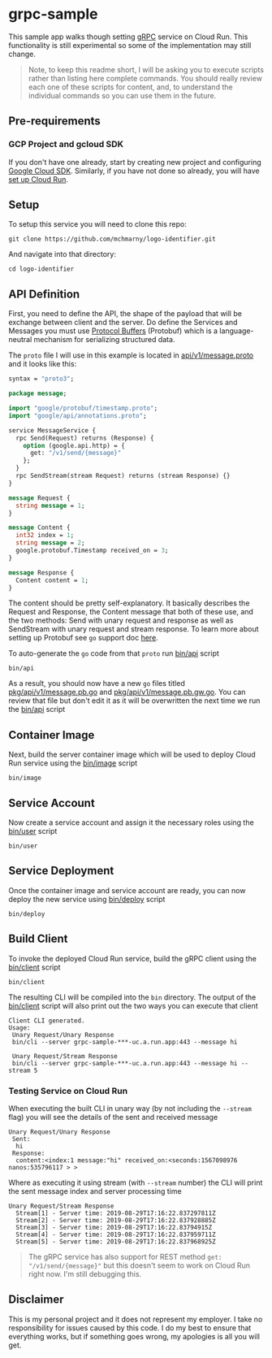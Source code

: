 # grpc-sample


This sample app walks though setting [gRPC](https://grpc.io/) service on Cloud Run. This functionality is still experimental so some of the implementation may still change.

> Note, to keep this readme short, I will be asking you to execute scripts rather than listing here complete commands. You should really review each one of these scripts for content, and, to understand the individual commands so you can use them in the future.

## Pre-requirements

### GCP Project and gcloud SDK

If you don't have one already, start by creating new project and configuring [Google Cloud SDK](https://cloud.google.com/sdk/docs/). Similarly, if you have not done so already, you will have [set up Cloud Run](https://cloud.google.com/run/docs/setup).

## Setup

To setup this service you will need to clone this repo:

```shell
git clone https://github.com/mchmarny/logo-identifier.git
```

And navigate into that directory:

```shell
cd logo-identifier
```

## API Definition

First, you need to define the API, the shape of the payload that will be exchange between client and the server. Do define the Services and Messages you must use [Protocol Buffers](https://developers.google.com/protocol-buffers/) (Protobuf) which is a language-neutral mechanism for serializing structured data.

The `proto` file I will use in this example is located in [api/v1/message.proto](api/v1/message.proto) and it looks like this:

```protobuf
syntax = "proto3";

package message;

import "google/protobuf/timestamp.proto";
import "google/api/annotations.proto";

service MessageService {
  rpc Send(Request) returns (Response) {
    option (google.api.http) = {
      get: "/v1/send/{message}"
    };
  }
  rpc SendStream(stream Request) returns (stream Response) {}
}

message Request {
  string message = 1;
}

message Content {
  int32 index = 1;
  string message = 2;
  google.protobuf.Timestamp received_on = 3;
}

message Response {
  Content content = 1;
}
```

The content should be pretty self-explanatory. It basically describes the Request and Response, the Content message that both of these use, and the two methods: Send with unary request and response as well as SendStream with unary request and stream response. To learn more about setting up Protobuf see `go` support doc [here](https://github.com/golang/protobuf).


To auto-generate the `go` code from that `proto` run [bin/api](bin/api) script


```shell
bin/api
```

As a result, you should now have a new `go` files titled [pkg/api/v1/message.pb.go](pkg/api/v1/message.pb.go) and [pkg/api/v1/message.pb.gw.go](pkg/api/v1/message.pb.gw.go). You can review that file but don't edit it as it will be overwritten the next time we run the [bin/api](bin/api) script


## Container Image

Next, build the server container image which will be used to deploy Cloud Run service using the [bin/image](bin/image) script

```shell
bin/image
```

## Service Account

Now create a service account and assign it the necessary roles using the [bin/user](bin/user) script

```shell
bin/user
```

## Service Deployment

Once the container image and service account are ready, you can now deploy the new service using [bin/deploy](bin/deploy) script

```shell
bin/deploy
```

## Build Client

To invoke the deployed Cloud Run service, build the gRPC client using the [bin/client](bin/client) script

```shell
bin/client
```

The resulting CLI will be compiled into the `bin` directory. The output of the [bin/client](bin/client) script will also print out the two ways you can execute that client

```shell
Client CLI generated.
Usage:
 Unary Request/Unary Response
 bin/cli --server grpc-sample-***-uc.a.run.app:443 --message hi

 Unary Request/Stream Response
 bin/cli --server grpc-sample-***-uc.a.run.app:443 --message hi --stream 5
```

### Testing Service on Cloud Run

When executing the built CLI in unary way (by not including the `--stream` flag) you will see the details of the sent and received message

```shell
Unary Request/Unary Response
 Sent:
  hi
 Response:
  content:<index:1 message:"hi" received_on:<seconds:1567098976 nanos:535796117 > >
```

Where as executing it using stream (with `--stream` number) the CLI will print the sent message index and server processing time

```shell
Unary Request/Stream Response
  Stream[1] - Server time: 2019-08-29T17:16:22.837297811Z
  Stream[2] - Server time: 2019-08-29T17:16:22.837928885Z
  Stream[3] - Server time: 2019-08-29T17:16:22.83794915Z
  Stream[4] - Server time: 2019-08-29T17:16:22.837959711Z
  Stream[5] - Server time: 2019-08-29T17:16:22.837968925Z
```

> The gRPC service has also support for REST method `get: "/v1/send/{message}"` but this doesn't seem to work on Cloud Run right now. I'm still debugging this.

## Disclaimer

This is my personal project and it does not represent my employer. I take no responsibility for issues caused by this code. I do my best to ensure that everything works, but if something goes wrong, my apologies is all you will get.
